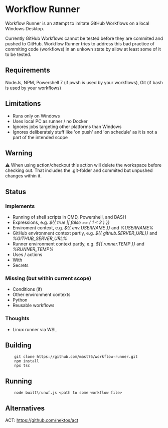# Workflow Runner
Workflow Runner is an attempt to imitate GitHub Workflows on a local Windows Desktop.

Currently GitHub Workflows cannot be tested before they are commited and pushed to GitHub.
Workflow Runner tries to address this bad practice of commiting code (workflows) in an unkown state by allow at least some of it to be tested.

## Requirements
NodeJs, NPM, Powershell 7 (if pwsh is used by your workflows), Git (if bash is used by your workflows)

## Limitations
- Runs only on Windows
- Uses local PC as runner / no Docker
- Ignores jobs targeting other platforms than Windows
- Ignores deliberately stuff like 'on push' and 'on schedule' as it is not a part of the intended scope

## Warning 
:warning: When using action/checkout this action will delete the workspace before checking out. That includes the .git-folder and commited but unpushed changes within it.

## Status

### Implements
- Running of shell scripts in CMD, Powershell, and BASH
- Expressions, e.g. *${{ true || false == ( 1 < 2 ) }}*
- Enviroment context, e.g.  *${{ env.USERNAME }}* and *%USERNAME%*
- GitHub environment context partly, e.g. *${{ github.SERVER_URL}}* and *%GITHUB_SERVER_URL%* 
- Runner environment context partly, e.g. *${{ runner.TEMP }}* and *%RUNNER_TEMP%*
- Uses / actions
- With
- Secrets

### Missing (but within current scope)
- Conditions (if)
- Other environment contexts
- Python
- Reusable workflows

### Thoughts
- Linux runner via WSL

## Building
```pwsh
    git clone https://github.com/mast76/workflow-runner.git
    npm install
    npx tsc
```

## Running
```pwsh
    node built\runwf.js <path to some workflow file>
```

## Alternatives
ACT: https://github.com/nektos/act
